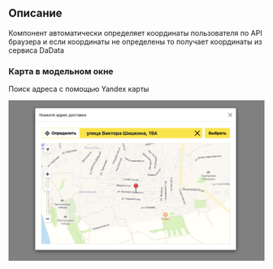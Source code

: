 ## Описание

Компонент автоматически определяет координаты пользователя по API браузера и если координаты не определены то получает координаты из сервиса DaData

### Карта в модельном окне

Поиск адреса с помощью Yandex карты

<div class="macbook_screen_comp">
    <div class="macbook_screen_bg">
        <img src="images/locatemap/modal2.png" class="macbook_screen_desktop" alt="">
    </div>
</div>
